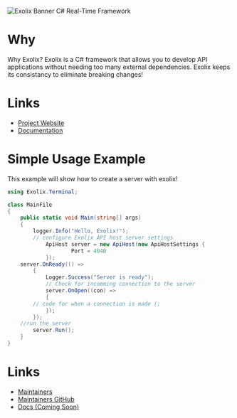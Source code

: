 ![Exolix Banner](https://github.com/AxeriDev/Exolix/blob/master/ExolixBanner.png?raw=true)
C# Real-Time Framework

# Why
Why Exolix? Exolix is a C# framework that allows you to develop API applications without needing too many external dependencies. Exolix keeps its consistancy to eliminate breaking changes! 

# Links
 - [Project Website](https://axeri.net/projects/exolix)
 - [Documentation](https://axeri.net/docs/exolix)

# Simple Usage Example
This example will show how to create a server with exolix!

```cs
using Exolix.Terminal;

class MainFile 
{
	public static void Main(string[] args)
	{
		logger.Info("Hello, Exolix!");
		// configure Exolix API host server settings
        	ApiHost server = new ApiHost(new ApiHostSettings { 
            		Port = 4040
        	});
	server.OnReady(() =>
        {
            Logger.Success("Server is ready");
            // Check for incomming connection to the server
            server.OnOpen((con) =>
            {
	    // code for when a connection is made (;
            });
        });
	//run the server
        server.Run();
	}
}
```

# Links
 - [Maintainers](https://axeri.net/staff/developers)
 - [Maintainers GitHub](https://github.com/axeridev)
 - [Docs (Coming Soon)](https://github.com/AxeriDev/Exolix/wiki)
